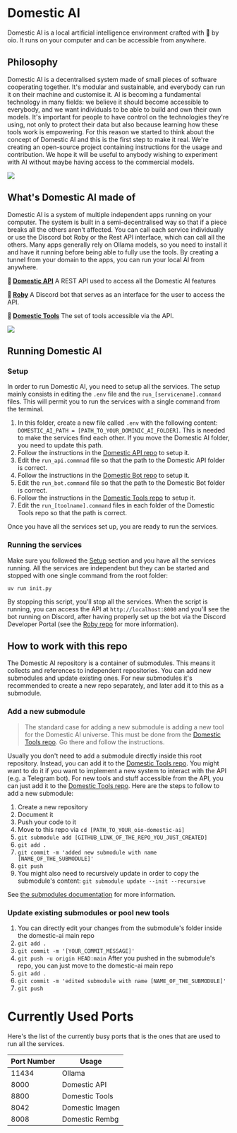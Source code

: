 # Domestic AI
Domestic AI is a local artificial intelligence environment crafted with 💛 by oio. It runs on your computer and can be accessible from anywhere.

## Philosophy
Domestic AI is a decentralised system made of small pieces of software cooperating together. It's modular and sustainable, and everybody can run it on their machine and customise it. AI is becoming a fundamental technology in many fields: we believe it should become accessible to everybody, and we want individuals to be able to build and own their own models. It's important for people to have control on the technologies they're using, not only to protect their data but also because learning how these tools work is empowering. For this reason we started to think about the concept of Domestic AI and this is the first step to make it real. We're creating an open-source project containing instructions for the usage and contribution. We hope it will be useful to anybody wishing to experiment with AI without maybe having access to the commercial models. 

<img src="https://c.tenor.com/PMITaIPBRBkAAAAd/tenor.gif"/>

## What's Domestic AI made of 
Domestic AI is a system of multiple independent apps running on your computer. The system is built in a semi-decentralised way so that if a piece breaks all the others aren't affected. You can call each service individually or use the Discord bot Roby or the Rest API interface, which can call all the others. Many apps generally rely on Ollama models, so you need to install it and have it running before being able to fully use the tools. By creating a tunnel from your domain to the apps, you can run your local AI from anywhere.

**🧠 <a href="https://github.com/oio/domestic-api" target="_blank">Domestic API</a>**
A REST API used to access all the Domestic AI features

**🤖 <a href="https://github.com/oio/roby" target="_blank">Roby</a>**
A Discord bot that serves as an interface for the user to access the API. 

**🧰 <a href="https://github.com/oio/domestic-tools" target="_blank">Domestic Tools</a>**
The set of tools accessible via the API. 

<img src="https://c.tenor.com/hMpWqkfqAwYAAAAd/tenor.gif"/>

## Running Domestic AI
### Setup
In order to run Domestic AI, you need to setup all the services. The setup mainly consists in editing the `.env` file and the `run_[servicename].command` files. This will permit you to run the services with a single command from the terminal.

1. In this folder, create a new file called `.env` with the following content: `DOMESTIC_AI_PATH = [PATH_TO_YOUR_DOMINIC_AI_FOLDER]`. This is needed to make the services find each other. If you move the Domestic AI folder, you need to update this path.
1. Follow the instructions in the [Domestic API repo](https://github.com/oio/domestic-api) to setup it.
1. Edit the `run_api.commnad` file so that the path to the Domestic API folder is correct.
1. Follow the instructions in the [Domestic Bot repo](https://github.com/oio/domestic-bot) to setup it.
1. Edit the `run_bot.command` file so that the path to the Domestic Bot folder is correct.
1. Follow the instructions in the [Domestic Tools repo](https://github.com/oio/domestic-tools) to setup it.
1. Edit the `run_[toolname].command` files in each folder of the Domestic Tools repo so that the path is correct.

Once you have all the services set up, you are ready to run the services.

### Running the services
Make sure you followed the [Setup](#setup) section and you have all the services running. All the services are independent but they can be started and stopped with one single command from the root folder:
```
uv run init.py
```
By stopping this script, you'll stop all the services.
When the script is running, you can access the API at `http://localhost:8000` and you'll see the bot running on Discord, after having properly set up the bot via the Discord Developer Portal (see the [Roby repo](https://github.com/oio/roby) for more information).

## How to work with this repo
The Domestic AI repository is a container of submodules. This means it collects and references to independent repositories. You can add new submodules and update existing ones. For new submodules it's recommended to create a new repo separately, and later add it to this as a submodule.
### Add a new submodule
> The standard case for adding a new submodule is adding a new tool for the Domestic AI universe. This must be done from the [Domestic Tools repo](https://github.com/oio/domestic-tools). Go there and follow the instructions.

Usually you don't need to add a submodule directly inside this root repository. Instead, you can add it to the [Domestic Tools repo](https://github.com/oio/domestic-tools). You might want to do it if you want to implement a new system to interact with the API (e.g. a Telegram bot). For new tools and stuff accessible from the API, you can just add it to the [Domestic Tools repo](https://github.com/oio/domestic-tools).
Here are the steps to follow to add a new submodule:
1. Create a new repository 
1. Document it
1. Push your code to it 
1. Move to this repo via ```cd [PATH_TO_YOUR_oio-domestic-ai]```
1. ```git submodule add [GITHUB_LINK_OF_THE_REPO_YOU_JUST_CREATED]```
1. ```git add .```
1. ```git commit -m 'added new submodule with name [NAME_OF_THE_SUBMODULE]'```
1. ```git push```
1. You might also need to recursively update in order to copy the submodule's content: ```git submodule update --init --recursive```

See [the submodules documentation](https://git-scm.com/book/en/v2/Git-Tools-Submodules) for more information.

### Update existing submodules or pool new tools
1. You can directly edit your changes from the submodule's folder inside the domestic-ai main repo
1. ```git add .```
1. ```git commit -m '[YOUR_COMMIT_MESSAGE]'```
1. ```git push -u origin HEAD:main```
After you pushed in the submodule's repo, you can just move to the domestic-ai main repo
1. ```git add .```
1. ```git commit -m 'edited submodule with name [NAME_OF_THE_SUBMODULE]'``` 
1. ```git push```

# Currently Used Ports
Here's the list of the currently busy ports that is the ones that are used to run all the services.

| Port Number | Usage |
|------------|-------|
| 11434 | Ollama |
| 8000 | Domestic API |
| 8800 | Domestic Tools |
| 8042 | Domestic Imagen |
| 8008 | Domestic Rembg |